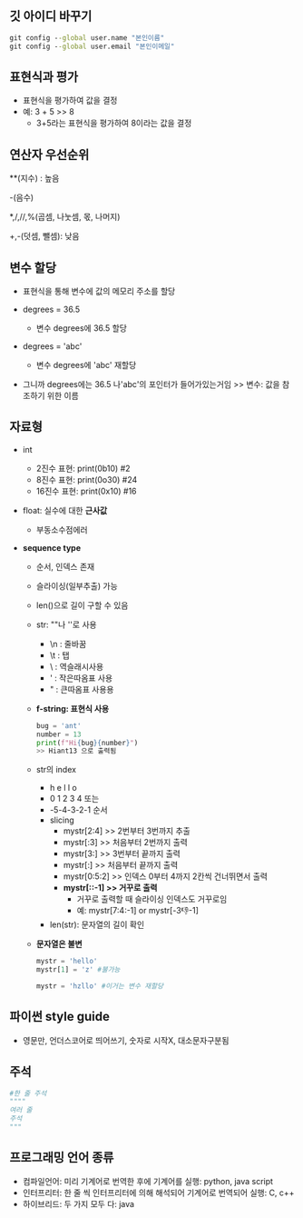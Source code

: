 ## 깃 아이디 바꾸기
```cmd
git config --global user.name "본인이름"
git config --global user.email "본인이메일"
```

## 표현식과 평가
- 표현식을 평가하여 값을 결정
- 예: 3 + 5 >> 8
    - 3+5라는 표현식을 평가하여 8이라는 값을 결정

## 연산자 우선순위
**(지수) : 높음

-(음수)

*,/,//,%(곱셈, 나눗셈, 몫, 나머지)

+,-(덧셈, 뺄셈): 낮음

## 변수 할당
- 표현식을 통해 변수에 값의 메모리 주소를 할당

- degrees = 36.5
  - 변수 degrees에 36.5 할당
- degrees = 'abc'
  - 변수 degrees에 'abc' 재할당

- 그니까 degrees에는 36.5 나'abc'의 포인터가 들어가있는거임 >> 변수: 값을 참조하기 위한 이름

## 자료형
- int
  - 2진수 표현: print(0b10) #2
  - 8진수 표현: print(0o30) #24
  - 16진수 표현: print(0x10) #16

- float: 실수에 대한 **근사값**
  - 부동소수점에러

- **sequence type**
  - 순서, 인덱스 존재
  - 슬라이싱(일부추출) 가능
  - len()으로 길이 구할 수 있음

  - str: ""나 ''로 사용
    - \n : 줄바꿈
    - \t : 탭
    - \\ : 역슬래시사용
    - \' : 작은따옴표 사용
    - \" : 큰따옴표 사용용

  - **f-string: 표현식 사용**
    ```python
    bug = 'ant'
    number = 13
    print(f"Hi{bug}{number}")
    >> Hiant13 으로 출력됨
    ```

  - str의 index
    - h e l l o
    - 0 1 2 3 4 또는
    - -5-4-3-2-1 순서
    - slicing
      - mystr[2:4] >> 2번부터 3번까지 추출
      - mystr[:3] >> 처음부터 2번까지 출력
      - mystr[3:] >> 3번부터 끝까지 출력
      - mystr[:] >> 처음부터 끝까지 출력
      - mystr[0:5:2] >> 인덱스 0부터 4까지 2칸씩 건너뛰면서 출력
      - **mystr[::-1] >> 거꾸로 출력**
        - 거꾸로 출력할 때 슬라이싱 인덱스도 거꾸로임
        - 예: mystr[7:4:-1] or mystr[-3:-1:-1]
    - len(str): 문자열의 길이 확인

  - **문자열은 불변**
    ```python
    mystr = 'hello'
    mystr[1] = 'z' #불가능

    mystr = 'hzllo' #이거는 변수 재할당
    ```

## 파이썬 style guide
- 영문만, 언더스코어로 띄어쓰기, 숫자로 시작X, 대소문자구분됨

## 주석
```python
#한 줄 주석
""""
여러 줄
주석
"""
```

## 프로그래밍 언어 종류
- 컴파일언어: 미리 기계어로 번역한 후에 기계어를 실행: python, java script
- 인터프리터: 한 줄 씩 인터프리터에 의해 해석되어 기계어로 번역되어 실행: C, c++
- 하이브리드: 두 가지 모두 다: java

